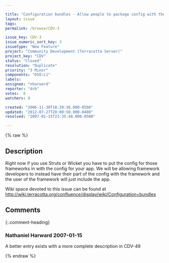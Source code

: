 ```yaml
---

title: "Configuration bundles - Allow people to package config with the frameworks and containers they use"
layout: issue
tags: 
permalink: /browse/CDV-3

issue_key: CDV-3
issue_numeric_sort_key: 3
issuetype: "New Feature"
project: "Community Development (Terracotta Server)"
project_key: "CDV"
status: "Closed"
resolution: "Duplicate"
priority: "3 Minor"
components: "DSO:L1"
labels: 
assignee: "nharward"
reporter: "drb"
votes:  0
watchers: 0

created: "2006-11-30T18:20:36.000-0500"
updated: "2012-07-27T20:00:50.000-0400"
resolved: "2007-01-15T23:35:48.000-0500"

---
```




{% raw %}



## Description

<div markdown="1" class="description">

Right now if you use Struts or Wicket you have to put the config for those frameworks in with the config for your
app. We will be allowing framework developers to instead have their part of the config with the framework and
the user of the framework will just include the app.

Wiki space devoted to this issue can be found at http://wiki.terracotta.org/confluence/display/wiki/Configuration+bundles

</div>

## Comments


{:.comment-heading}
### **Nathaniel Harward** <span class="date">2007-01-15</span>

<div markdown="1" class="comment">

A better entry exists with a more complete description in CDV-49

</div>



{% endraw %}

